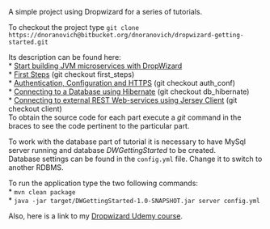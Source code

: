 A simple project using Dropwizard for a series of tutorials.  
  
To checkout the project type `git clone https://dnoranovich@bitbucket.org/dnoranovich/dropwizard-getting-started.git`  

Its description can be found here:  
	* [Start building JVM microservices  with DropWizard](http://javaeeeee.blogspot.com/2015/12/start-building-jvm-microservices-with.html)  
	* [First Steps](http://javaeeeee.blogspot.com/2015/01/getting-started-with-dropwizard-first.html) (git checkout first_steps)  
	* [Authentication, Configuration and HTTPS](http://javaeeeee.blogspot.com/2015/02/getting-started-with-dropwizard.html) (git checkout auth_conf)  
	* [Connecting to a Database using Hibernate](http://javaeeeee.blogspot.com/2015/11/getting-started-with-dropwizard.html) (git checkout db_hibernate)  
	* [Connecting to external REST Web-services using Jersey Client](http://javaeeeee.blogspot.com/2015/12/getting-started-with-dropwizard.html) (git checkout client)   
To obtain the source code for each part execute a *git* command in the braces to see the code pertinent to the particular part.  

To work with the database part of tutorial it is necessary to have MySql server running and database *DWGettingStarted* to be created.  
Database settings can be found in the `config.yml` file. Change it to switch to another RDBMS.  

To run the application type the two following commands:  
        * `mvn clean package`  
        * `java -jar target/DWGettingStarted-1.0-SNAPSHOT.jar server config.yml`  
  
Also, here is a link to my [Dropwizard Udemy course](https://www.udemy.com/getting-started-with-dropwizard/?couponCode=bb10).  
  

